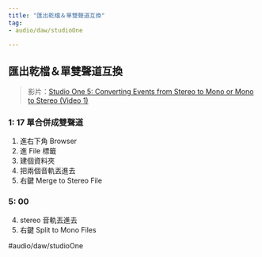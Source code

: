 ```yaml
---
title: "匯出乾檔＆單雙聲道互換"
tag: 
- audio/daw/studioOne

---
```


##  匯出乾檔＆單雙聲道互換
> 影片：[Studio One 5: Converting Events from Stereo to Mono or Mono to Stereo (Video 1)](https://youtu.be/yacClJNx9fc?t=77") 


### 1: 17 單合併成雙聲道 
1. 進右下角 Browser 
2. 進 File 標籤 
3. 建個資料夾 
4. 把兩個音軌丟進去 
5. 右鍵 Merge to Stereo File 

### 5: 00 
4. stereo 音軌丟進去 
5. 右鍵 Split to Mono Files

#audio/daw/studioOne 